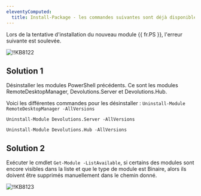 ```yaml
---
eleventyComputed:
  title: Install-Package - les commandes suivantes sont déjà disponibles sur ce système
---
```

Lors de la tentative d'installation du nouveau module {{ fr.PS }}, l'erreur suivante est soulevée.

![!!KB8122](https://cdnweb.devolutions.net/docs/docs_en_kb_KB8122.png)

## Solution 1
Désinstaller les modules PowerShell précédents. Ce sont les modules RemoteDesktopManager, Devolutions.Server et Devolutions.Hub.

Voici les différentes commandes pour les désinstaller :
`Uninstall-Module RemoteDesktopManager -AllVersions`

`Uninstall-Module Devolutions.Server -AllVersions`

`Uninstall-Module Devolutions.Hub -AllVersions`

## Solution 2
Exécuter le cmdlet `Get-Module -ListAvailable`, si certains des modules sont encore visibles dans la liste et que le type de module est Binaire, alors ils doivent être supprimés manuellement dans le chemin donné.

![!!KB8123](https://cdnweb.devolutions.net/docs/docs_en_kb_KB8123.png)